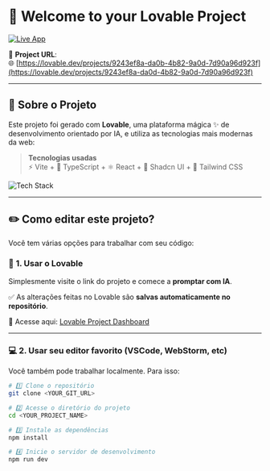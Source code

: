 # 🌟 Welcome to your **Lovable** Project

[![Live App](https://img.shields.io/badge/🚀%20Launch%20App-Visit-blue?style=for-the-badge)](https://lovable.dev/projects/9243ef8a-da0b-4b82-9a0d-7d90a96d923f)

🔗 **Project URL**:  
🌐 [https://lovable.dev/projects/9243ef8a-da0b-4b82-9a0d-7d90a96d923f](https://lovable.dev/projects/9243ef8a-da0d-4b82-9a0d-7d90a96d923f)

---

## 🧠 Sobre o Projeto

Este projeto foi gerado com **Lovable**, uma plataforma mágica ✨ de desenvolvimento orientado por IA, e utiliza as tecnologias mais modernas da web:

> **Tecnologias usadas**  
⚡ Vite + 🧠 TypeScript + ⚛️ React + 🧩 Shadcn UI + 🎨 Tailwind CSS

![Tech Stack](https://miro.medium.com/v2/resize:fit:1400/1*anNHDVO8H3Zflz1h9MPZtw.png)


---

## ✏️ Como editar este projeto?

Você tem várias opções para trabalhar com seu código:

### 🔹 **1. Usar o Lovable**

Simplesmente visite o link do projeto e comece a **promptar com IA**.

✅ As alterações feitas no Lovable são **salvas automaticamente no repositório**.

📍 Acesse aqui: [Lovable Project Dashboard](https://lovable.dev/projects/9243ef8a-da0d-4b82-9a0d-7d90a96d923f)

---

### 💻 **2. Usar seu editor favorito (VSCode, WebStorm, etc)**

Você também pode trabalhar localmente. Para isso:

```bash
# 1️⃣ Clone o repositório
git clone <YOUR_GIT_URL>

# 2️⃣ Acesse o diretório do projeto
cd <YOUR_PROJECT_NAME>

# 3️⃣ Instale as dependências
npm install

# 4️⃣ Inicie o servidor de desenvolvimento
npm run dev
